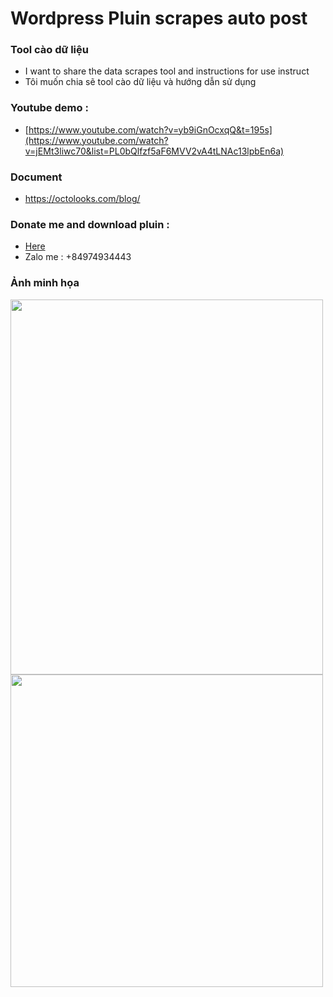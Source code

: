 # Wordpress Pluin scrapes auto post
### Tool cào dữ liệu
* I want to share the data scrapes tool and instructions for use instruct
* Tôi muốn chia sẽ tool cào dữ liệu và hướng dẫn sử dụng 
  
### Youtube demo : 
* [https://www.youtube.com/watch?v=yb9iGnOcxqQ&t=195s](https://www.youtube.com/watch?v=jEMt3liwc70&list=PL0bQlfzf5aF6MVV2vA4tLNAc13lpbEn6a)

### Document
* https://octolooks.com/blog/


### Donate me and download pluin : 
* <a href="https://github.com/mrranh/NguyenNgocAnh/blob/main/DONATE.md"> Here </a>
* Zalo me : +84974934443

  
### Ảnh minh họa
<img src="https://drive.google.com/file/d/175A7VH8Eo01fzuiylPmkrNAI-O6J37MA/view" width="500" height="600">
<img src="https://drive.google.com/file/d/175A7VH8Eo01fzuiylPmkrNAI-O6J37MA/view" width="500"/>

